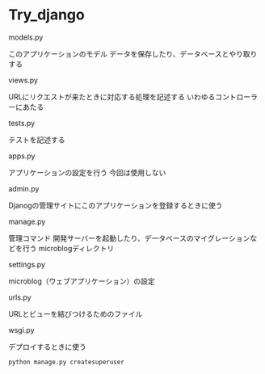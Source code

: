 # Try_django
<p>models.py</p>
このアプリケーションのモデル
データを保存したり、データベースとやり取りする
<p>views.py</p>
URLにリクエストが来たときに対応する処理を記述する
いわゆるコントローラーにあたる
<p>tests.py</p>
テストを記述する
<p>apps.py</p>
アプリケーションの設定を行う
今回は使用しない
<p>admin.py</p>
Djanogの管理サイトにこのアプリケーションを登録するときに使う

<p>manage.py</p>
管理コマンド
開発サーバーを起動したり、データベースのマイグレーションなどを行う
microblogディレクトリ
<p>settings.py</p>
microblog（ウェブアプリケーション）の設定
<p>urls.py</p>
URLとビューを結びつけるためのファイル
<p>wsgi.py</p>
デプロイするときに使う

```bash
python manage.py createsuperuser
```
